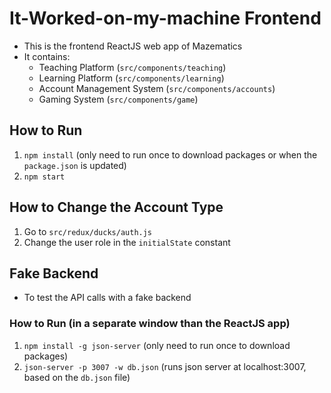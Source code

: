 # It-Worked-on-my-machine Frontend
- This is the frontend ReactJS web app of Mazematics
- It contains:
    - Teaching Platform (`src/components/teaching`)
    - Learning Platform (`src/components/learning`)
    - Account Management System (`src/components/accounts`)
    - Gaming System (`src/components/game`)

## How to Run
1. `npm install` (only need to run once to download packages or when the `package.json` is updated)
2. `npm start`

## How to Change the Account Type
1. Go to `src/redux/ducks/auth.js`
2. Change the user role in the `initialState` constant

## Fake Backend
- To test the API calls with a fake backend

### How to Run (in a separate window than the ReactJS app)
1. `npm install -g json-server` (only need to run once to download packages)
2. `json-server -p 3007 -w db.json` (runs json server at localhost:3007, based on the `db.json` file)